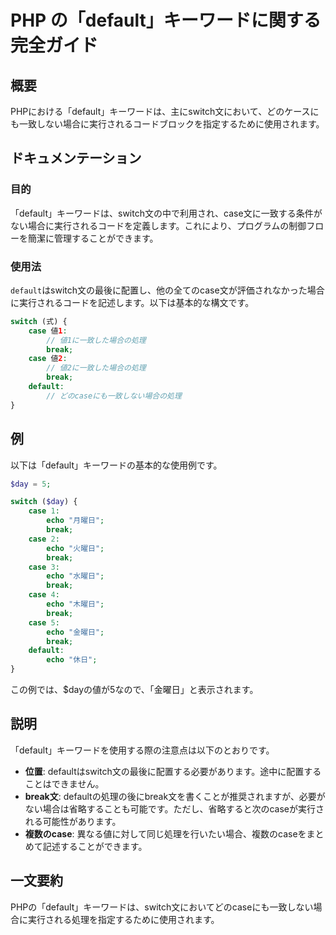 <!--
Meta Description: # PHP の「default」キーワードに関する完全ガイド ## 概要 PHPにおける「default」キーワードは、主にswitch文において、どのケースにも一致しない場合に実行されるコードブロックを指定するために使用されます。 ## ドキュメンテーション ### 目的 「default」キーワ...
Meta Keywords: default, case, break, echo, php
-->

# PHP の「default」キーワードに関する完全ガイド

## 概要
PHPにおける「default」キーワードは、主にswitch文において、どのケースにも一致しない場合に実行されるコードブロックを指定するために使用されます。

## ドキュメンテーション
### 目的
「default」キーワードは、switch文の中で利用され、case文に一致する条件がない場合に実行されるコードを定義します。これにより、プログラムの制御フローを簡潔に管理することができます。

### 使用法
`default`はswitch文の最後に配置し、他の全てのcase文が評価されなかった場合に実行されるコードを記述します。以下は基本的な構文です。

```php
switch (式) {
    case 値1:
        // 値1に一致した場合の処理
        break;
    case 値2:
        // 値2に一致した場合の処理
        break;
    default:
        // どのcaseにも一致しない場合の処理
}
```

## 例
以下は「default」キーワードの基本的な使用例です。

```php
$day = 5;

switch ($day) {
    case 1:
        echo "月曜日";
        break;
    case 2:
        echo "火曜日";
        break;
    case 3:
        echo "水曜日";
        break;
    case 4:
        echo "木曜日";
        break;
    case 5:
        echo "金曜日";
        break;
    default:
        echo "休日";
}
```

この例では、$dayの値が5なので、「金曜日」と表示されます。

## 説明
「default」キーワードを使用する際の注意点は以下のとおりです。

- **位置**: defaultはswitch文の最後に配置する必要があります。途中に配置することはできません。
- **break文**: defaultの処理の後にbreak文を書くことが推奨されますが、必要がない場合は省略することも可能です。ただし、省略すると次のcaseが実行される可能性があります。
- **複数のcase**: 異なる値に対して同じ処理を行いたい場合、複数のcaseをまとめて記述することができます。

## 一文要約
PHPの「default」キーワードは、switch文においてどのcaseにも一致しない場合に実行される処理を指定するために使用されます。